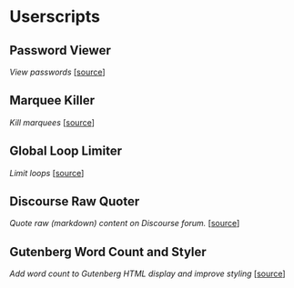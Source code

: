 # Userscripts

## Password Viewer

_View passwords_ [[source](/src/password-viewer.js)]

## Marquee Killer

_Kill marquees_ [[source](/src/marquee-killer.js)]

## Global Loop Limiter

_Limit loops_ [[source](/src/global-loop-limiter.js)]

## Discourse Raw Quoter

_Quote raw (markdown) content on Discourse forum._ [[source](/src/discourse-raw-quoter.js)]

## Gutenberg Word Count and Styler

_Add word count to Gutenberg HTML display and improve styling_ [[source](/src/gutenberg-word-count-and-styler.js)]

